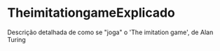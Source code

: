 # TheimitationgameExplicado
Descrição detalhada de como se "joga" o 'The imitation game', de Alan Turing
